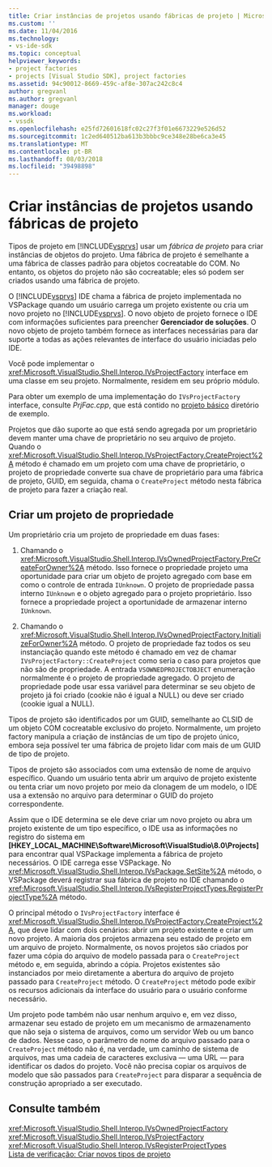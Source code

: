 ```yaml
---
title: Criar instâncias de projetos usando fábricas de projeto | Microsoft Docs
ms.custom: ''
ms.date: 11/04/2016
ms.technology:
- vs-ide-sdk
ms.topic: conceptual
helpviewer_keywords:
- project factories
- projects [Visual Studio SDK], project factories
ms.assetid: 94c90012-8669-459c-af8e-307ac242c8c4
author: gregvanl
ms.author: gregvanl
manager: douge
ms.workload:
- vssdk
ms.openlocfilehash: e25fd72601618fc02c27f3f01e6673229e526d52
ms.sourcegitcommit: 1c2ed640512ba613b3bbbc9ce348e28be6ca3e45
ms.translationtype: MT
ms.contentlocale: pt-BR
ms.lasthandoff: 08/03/2018
ms.locfileid: "39498898"
---
```

# <a name="create-project-instances-by-using-project-factories"></a>Criar instâncias de projetos usando fábricas de projeto
Tipos de projeto em [!INCLUDE[vsprvs](../../code-quality/includes/vsprvs_md.md)] usar um *fábrica de projeto* para criar instâncias de objetos do projeto. Uma fábrica de projeto é semelhante a uma fábrica de classes padrão para objetos cocreatable do COM. No entanto, os objetos do projeto não são cocreatable; eles só podem ser criados usando uma fábrica de projeto.  
  
 O [!INCLUDE[vsprvs](../../code-quality/includes/vsprvs_md.md)] IDE chama a fábrica de projeto implementada no VSPackage quando um usuário carrega um projeto existente ou cria um novo projeto no [!INCLUDE[vsprvs](../../code-quality/includes/vsprvs_md.md)]. O novo objeto de projeto fornece o IDE com informações suficientes para preencher **Gerenciador de soluções**. O novo objeto de projeto também fornece as interfaces necessárias para dar suporte a todas as ações relevantes de interface do usuário iniciadas pelo IDE.  
  
 Você pode implementar o <xref:Microsoft.VisualStudio.Shell.Interop.IVsProjectFactory> interface em uma classe em seu projeto. Normalmente, residem em seu próprio módulo.  
  
 Para obter um exemplo de uma implementação do `IVsProjectFactory` interface, consulte *PrjFac.cpp*, que está contido no [projeto básico](http://msdn.microsoft.com/en-us/385fd2a3-d9f1-4808-87c2-a3f05a91fc36) diretório de exemplo.  
  
 Projetos que dão suporte ao que está sendo agregada por um proprietário devem manter uma chave de proprietário no seu arquivo de projeto. Quando o <xref:Microsoft.VisualStudio.Shell.Interop.IVsProjectFactory.CreateProject%2A> método é chamado em um projeto com uma chave de proprietário, o projeto de propriedade converte sua chave de proprietário para uma fábrica de projeto, GUID, em seguida, chama o `CreateProject` método nesta fábrica de projeto para fazer a criação real.  
  
## <a name="create-an-owned-project"></a>Criar um projeto de propriedade  
 Um proprietário cria um projeto de propriedade em duas fases:  
  
1.  Chamando o <xref:Microsoft.VisualStudio.Shell.Interop.IVsOwnedProjectFactory.PreCreateForOwner%2A> método. Isso fornece o propriedade projeto uma oportunidade para criar um objeto de projeto agregado com base em como o controle de entrada `IUnknown`. O projeto de propriedade passa interno `IUnknown` e o objeto agregado para o projeto proprietário. Isso fornece a propriedade project a oportunidade de armazenar interno `IUnknown`.  
  
2.  Chamando o <xref:Microsoft.VisualStudio.Shell.Interop.IVsOwnedProjectFactory.InitializeForOwner%2A> método. O projeto de propriedade faz todos os seu instanciação quando este método é chamado em vez de chamar `IVsProjectFactory::CreateProject` como seria o caso para projetos que não são de propriedade. A entrada `VSOWNEDPROJECTOBJECT` enumeração normalmente é o projeto de propriedade agregado. O projeto de propriedade pode usar essa variável para determinar se seu objeto de projeto já foi criado (cookie não é igual a NULL) ou deve ser criado (cookie igual a NULL).  
  
 Tipos de projeto são identificados por um GUID, semelhante ao CLSID de um objeto COM cocreatable exclusivo do projeto. Normalmente, um projeto factory manipula a criação de instâncias de um tipo de projeto único, embora seja possível ter uma fábrica de projeto lidar com mais de um GUID de tipo de projeto.  
  
 Tipos de projeto são associados com uma extensão de nome de arquivo específico. Quando um usuário tenta abrir um arquivo de projeto existente ou tenta criar um novo projeto por meio da clonagem de um modelo, o IDE usa a extensão no arquivo para determinar o GUID do projeto correspondente.  
  
 Assim que o IDE determina se ele deve criar um novo projeto ou abra um projeto existente de um tipo específico, o IDE usa as informações no registro do sistema em **[HKEY_LOCAL_MACHINE\Software\Microsoft\VisualStudio\8.0\Projects]**  para encontrar qual VSPackage implementa a fábrica de projeto necessários. O IDE carrega esse VSPackage. No <xref:Microsoft.VisualStudio.Shell.Interop.IVsPackage.SetSite%2A> método, o VSPackage deverá registrar sua fábrica de projeto no IDE chamando o <xref:Microsoft.VisualStudio.Shell.Interop.IVsRegisterProjectTypes.RegisterProjectType%2A> método.  
  
 O principal método o `IVsProjectFactory` interface é <xref:Microsoft.VisualStudio.Shell.Interop.IVsProjectFactory.CreateProject%2A>, que deve lidar com dois cenários: abrir um projeto existente e criar um novo projeto. A maioria dos projetos armazena seu estado de projeto em um arquivo de projeto. Normalmente, os novos projetos são criados por fazer uma cópia do arquivo de modelo passada para o `CreateProject` método e, em seguida, abrindo a cópia. Projetos existentes são instanciados por meio diretamente a abertura do arquivo de projeto passado para `CreateProject` método. O `CreateProject` método pode exibir os recursos adicionais da interface do usuário para o usuário conforme necessário.  
  
 Um projeto pode também não usar nenhum arquivo e, em vez disso, armazenar seu estado de projeto em um mecanismo de armazenamento que não seja o sistema de arquivos, como um servidor Web ou um banco de dados. Nesse caso, o parâmetro de nome do arquivo passado para o `CreateProject` método não é, na verdade, um caminho de sistema de arquivos, mas uma cadeia de caracteres exclusiva — uma URL — para identificar os dados do projeto. Você não precisa copiar os arquivos de modelo que são passados para `CreateProject` para disparar a sequência de construção apropriado a ser executado.  
  
## <a name="see-also"></a>Consulte também  
 <xref:Microsoft.VisualStudio.Shell.Interop.IVsOwnedProjectFactory>   
 <xref:Microsoft.VisualStudio.Shell.Interop.IVsProjectFactory>   
 <xref:Microsoft.VisualStudio.Shell.Interop.IVsRegisterProjectTypes>   
 [Lista de verificação: Criar novos tipos de projeto](../../extensibility/internals/checklist-creating-new-project-types.md)